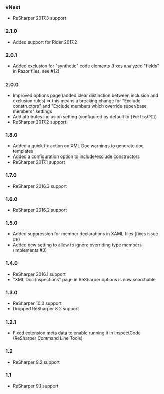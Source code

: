### vNext ###
- ReSharper 2017.3 support

### 2.1.0 ###
- Added support for Rider 2017.2

### 2.0.1 ###
- Added exclusion for "synthetic" code elements (fixes analyzed "fields" in Razor files, see #12)

### 2.0.0 ###
- Improved options page (added clear distinction between inclusion and exclusion rules) => this means a breaking change for "Exclude constructors" and "Exclude members which override super/base members" settings
- Add attributes inclusion setting (configured by default to `[PublicAPI]`)
- ReSharper 2017.2 support

### 1.8.0 ###
- Added a quick fix action on XML Doc warnings to generate doc templates
- Added a configuration option to include/exclude constructors
- ReSharper 2017.1 support

### 1.7.0 ###
- ReSharper 2016.3 support

### 1.6.0 ###
- ReSharper 2016.2 support

### 1.5.0 ###
- Added suppression for member declarations in XAML files (fixes issue #6)
- Added new setting to allow to ignore overriding type members (implements #3)

### 1.4.0 ###
- ReSharper 2016.1 support
- "XML Doc Inspections" page in ReSharper options is now searchable

### 1.3.0 ###
- ReSharper 10.0 support
- Dropped ReSharper 8.2 support

### 1.2.1 ###
- Fixed extension meta data to enable running it in InspectCode (ReSharper Command Line Tools)

### 1.2 ###
- ReSharper 9.2 support

### 1.1 ###
- ReSharper 9.1 support
